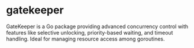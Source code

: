 # gatekeeper
GateKeeper is a Go package providing advanced concurrency control with features like selective unlocking, priority-based waiting, and timeout handling. Ideal for managing resource access among goroutines.
